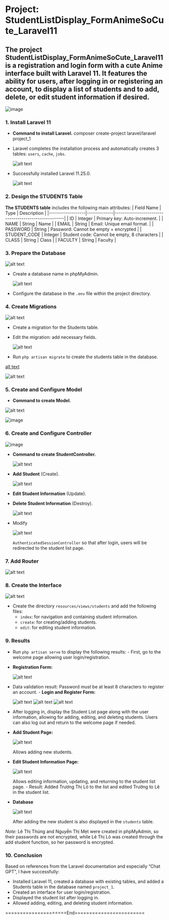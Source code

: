 # Project: StudentListDisplay_FormAnimeSoCute_Laravel11

## The project StudentListDisplay_FormAnimeSoCute_Laravel11 is a registration and login form with a cute Anime interface built with Laravel 11. It features the ability for users, after logging in or registering an account, to display a list of students and to add, delete, or edit student information if desired.

![image](https://github.com/user-attachments/assets/23528b9c-f4d9-48f9-bf90-3e1035a59256)


### 1. Install Laravel 11

-   **Command to install Laravel.** composer create-project laravel/laravel project_1
-   Laravel completes the installation process and automatically creates 3 tables: `users`, `cache`, `jobs`.
  
    ![alt text](image-1.png)
    
-   Successfully installed Laravel 11.25.0.
  
    ![alt text](image-2.png)

### 2. Design the STUDENTS Table

**The STUDENTS table** includes the following main attributes:
| Field Name | Type | Description |
|------------------|-------------|-----------------------------------------------------|
| ID | Integer | Primary key: Auto-increment. |
| NAME | String | Name |
| EMAIL | String | Email: Unique email format. |
| PASSWORD | String | Password: Cannot be empty + encrypted |
| STUDENT_CODE | Integer | Student code: Cannot be empty, 8 characters |
| CLASS | String | Class |
| FACULTY | String | Faculty |

### 3. Prepare the Database

![alt text](image-3.png)

-   Create a database name in phpMyAdmin.
  
    ![alt text](image-4.png)
    
-   Configure the database in the `.env` file within the project directory.

### 4. Create Migrations

![alt text](image-5.png)

-   Create a migration for the Students table.
-   Edit the migration: add necessary fields.
  
    ![alt text](image-6.png)
    
-   Run `php artisan migrate` to create the students table in the database.

  [alt text](image-7.png)

  ![alt text](image-8.png)

### 5. Create and Configure Model

-   **Command to create Model.**
  
   ![alt text](image-9.png)

   ![image](https://github.com/user-attachments/assets/ba49f497-f74c-478f-aeec-061883de32b1)


### 6. Create and Configure Controller

![image](https://github.com/user-attachments/assets/6d6a00c6-bd88-42f0-9d38-7a22f7b16fc8)


-   **Command to create StudentController.**
  
    ![alt text](image-10.png)
    
-   **Add Student** (Create).
  
    ![alt text](image-11.png)
    
-   **Edit Student Information** (Update).
-   **Delete Student Information** (Destroy).
  
    ![alt text](image-12.png)
    
-   Modify
  
    ![alt text](image-13.png)
    
    `AuthenticatedSessionController` so that after login, users will be redirected to the student list page.

### 7. Add Router

![alt text](image-14.png)

### 8. Create the Interface

![alt text](image-15.png)

-   Create the directory `resources/views/students` and add the following files:
    -   `index`: for navigation and containing student information.
    -   `create`: for creating/adding students.
    -   `edit`: for editing student information.

### 9. Results

-   Run `php artisan serve` to display the following results: - First, go to the welcome page allowing user login/registration.
- **Registration Form:**
  
    ![alt text](image-16.png)
  
-   Data validation result: Password must be at least 8 characters to register an account. - **Login and Register Form:**
  
    ![alt text](image-17.png)
    ![alt text](image-18.png)
    ![alt text](image-19.png)
    
-   After logging in, display the Student List page along with the user information, allowing for adding, editing, and deleting students. Users can also log out and return to the welcome page if needed.
- **Add Student Page:**

    ![alt text](image-20.png)
  
    Allows adding new students.
- **Edit Student Information Page:**
    
    ![alt text](image-21.png)
    
    Allows editing information, updating, and returning to the student list page. - Result: Added Trương Thị Lỏ to the list and edited Trường to Lê in the student list.
- **Database**
    
    ![alt text](image.png)

    After adding the new student is also displayed in the `students` table.

_Note:_ Lê Thị Thúng and Nguyễn Thị Mẹt were created in phpMyAdmin, so their passwords are not encrypted, while Lê Thị Lỏ was created through the add student function, so her password is encrypted.

### 10. Conclusion

Based on references from the Laravel documentation and especially “Chat GPT”, I have successfully:

-   Installed Laravel 11, created a database with existing tables, and added a Students table in the database named `project_1`.
-   Created an interface for user login/registration.
-   Displayed the student list after logging in.
-   Allowed adding, editing, and deleting student information.

=====================End========================
